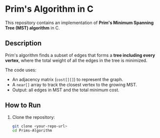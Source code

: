 # Prim's Algorithm in C

This repository contains an implementation of **Prim's Minimum Spanning Tree (MST) algorithm** in C.  

## Description
Prim's algorithm finds a subset of edges that forms a **tree including every vertex**, where the total weight of all the edges in the tree is minimized.

The code uses:
- An adjacency matrix (`cost[][]`) to represent the graph.
- A `near[]` array to track the closest vertex to the growing MST.
- Output: all edges in MST and the total minimum cost.

## How to Run
1. Clone the repository:
   ```bash
   git clone <your-repo-url>
   cd Prims-Algorithm
